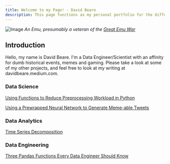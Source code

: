 ```yaml
---
title: Welcome to my Page! - David Beare
description: This page functions as my personal portfolio for the different projects I have worked on.
---
```


![Image](https://www.smithjournal.com.au/media/k2/items/cache/31ac3fe1cc8671a9a810b85b2c490335_XL.jpg)
_An Emu, presumably a veteran of the [Great Emu War](https://www.google.com/search?q=great+emu+war&sxsrf=ALeKk01RPc-hsYuL5sIxC9dqIpHSVO-EEw:1612033153834&tbm=isch&source=iu&ictx=1&fir=5eUxSXXyy45r0M%252CQ30RNFlq8Zz7vM%252C%252Fm%252F04p8__&vet=1&usg=AI4_-kS1nHz2Vc5pA46wdG0h-T28hOwXyA&sa=X&ved=2ahUKEwiE0f-7q8TuAhVWr4sKHbJ1C8MQ_B16BAgwEAE#imgrc=X6vX3MINEPJbiM)_


## Introduction ##
Hello, my name is David Beare. I'm a Data Engineer/Scientist with an affinity for dumb historical events, memes and gaming. Please take a look at some of my other projects, and feel free to look at my writing at davidbeare.medium.com.



### Data Science ###
[Using Functions to Reduce Preprocessing Workload in Python](https://medium.com/swlh/using-functions-to-reduce-pre-processing-workload-in-python-f08077927c1f)

[Using a Prewrapped Neural Network to Generate Meme-able Tweets](https://github.com/GreatEmuWar/tweet-generator)

### Data Analytics ###
[Time Series Decomposition](time_series/index.md)


### Data Engineering ###
[Three Pandas Functions Every Data Engineer Should Know](https://medium.com/swlh/five-pandas-functions-every-data-engineer-who-uses-python-should-know-c27cbbda927b)